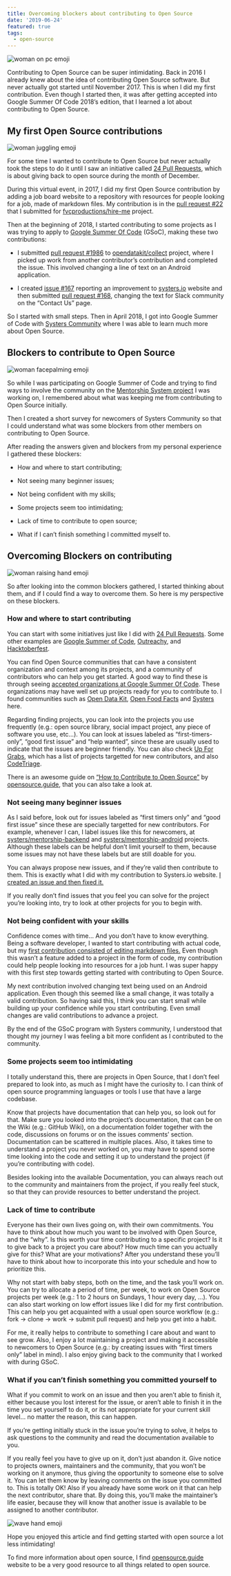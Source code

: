 ```yaml
---
title: Overcoming blockers about contributing to Open Source
date: '2019-06-24'
featured: true
tags:
  - open-source
---
```


![woman on pc emoji](/images/overcoming-blocks-technologist.png)

Contributing to Open Source can be super intimidating. Back in 2016 I already knew about the idea of contributing Open Source software. But never actually got started until November 2017. This is when I did my first contribution. Even though I started then, it was after getting accepted into Google Summer Of Code 2018’s edition, that I learned a lot about contributing to Open Source.

## My first Open Source contributions

![woman juggling emoji](/images/overcoming-blocks-juggle.png)

For some time I wanted to contribute to Open Source but never actually took the steps to do it until I saw an initiative called [24 Pull Requests](https://24pullrequests.com/), which is about giving back to open source during the month of December.

During this virtual event, in 2017, I did my first Open Source contribution by adding a job board website to a repository with resources for people looking for a job, made of markdown files. My contribution is in the [pull request #22](https://github.com/fvcproductions/hire-me/pull/9) that I submitted for [fvcproductions/hire-me](https://github.com/fvcproductions/hire-me) project.

Then at the beginning of 2018, I started contributing to some projects as I was trying to apply to [Google Summer Of Code](https://summerofcode.withgoogle.com/) (GSoC), making these two contributions:

* I submitted [pull request #1986](https://github.com/opendatakit/collect/pull/1986) to [opendatakit/collect](https://github.com/opendatakit/collect) project, where I picked up work from another contributor’s contribution and completed the issue. This involved changing a line of text on an Android application.

* I created [issue #167](https://github.com/systers/systers.github.io/issues/167) reporting an improvement to [systers.io](http://systers.io) website and then submitted [pull request #168](https://github.com/systers/systers.github.io/pull/168), changing the text for Slack community on the “Contact Us” page.

So I started with small steps. Then in April 2018, I got into Google Summer of Code with [Systers Community](https://github.com/systers) where I was able to learn much more about Open Source.

## Blockers to contribute to Open Source

![woman facepalming emoji](/images/overcoming-blocks-facepalm.png)

So while I was participating on Google Summer of Code and trying to find ways to involve the community on the [Mentorship System project](https://summerofcode.withgoogle.com/archive/2018/projects/6592097335377920/) I was working on, I remembered about what was keeping me from contributing to Open Source initially.

Then I created a short survey for newcomers of Systers Community so that I could understand what was some blockers from other members on contributing to Open Source.

After reading the answers given and blockers from my personal experience I gathered these blockers:

* How and where to start contributing;

* Not seeing many beginner issues;

* Not being confident with my skills;

* Some projects seem too intimidating;

* Lack of time to contribute to open source;

* What if I can’t finish something I committed myself to.

## Overcoming Blockers on contributing

![woman raising hand emoji](/images/overcoming-blocks-raise-hand.png)

So after looking into the common blockers gathered, I started thinking about them, and if I could find a way to overcome them. So here is my perspective on these blockers.

### How and where to start contributing

You can start with some initiatives just like I did with [24 Pull Requests](https://24pullrequests.com/). Some other examples are [Google Summer of Code](https://summerofcode.withgoogle.com/), [Outreachy](https://www.outreachy.org/), and [Hacktoberfest](https://hacktoberfest.digitalocean.com/).

You can find Open Source communities that can have a consistent organization and context among its projects, and a community of contributors who can help you get started. A good way to find these is through seeing [accepted organizations at Google Summer Of Code](https://summerofcode.withgoogle.com/organizations/). These organizations may have well set up projects ready for you to contribute to. I found communities such as [Open Data Kit](https://github.com/opendatakit/), [Open Food Facts](https://github.com/openfoodfacts) and [Systers](https://github.com/systers) here.

Regarding finding projects, you can look into the projects you use frequently (e.g.: open source library, social impact project, any piece of software you use, etc…). You can look at issues labeled as “first-timers-only”, “good first issue” and “help wanted”, since these are usually used to indicate that the issues are beginner friendly. You can also check [Up For Grabs](https://up-for-grabs.net), which has a list of projects targetted for new contributors, and also [CodeTriage](https://www.codetriage.com/).

There is an awesome guide on [“How to Contribute to Open Source”](https://opensource.guide/how-to-contribute/) by [opensource.guide](https://opensource.guide/), that you can also take a look at.

### Not seeing many beginner issues

As I said before, look out for issues labeled as “first timers only” and “good first issue” since these are specially targetted for new contributors. For example, whenever I can, I label issues like this for newcomers, at [systers/mentorship-backend](https://github.com/systers/mentorship-backend/issues?q=is%3Aissue+is%3Aopen+label%3A%22First+Timers+Only%22) and [systers/mentorship-android](https://github.com/systers/mentorship-android/issues?q=is%3Aissue+is%3Aopen+label%3A%22First+Timers+Only%22) projects. Although these labels can be helpful don’t limit yourself to them, because some issues may not have these labels but are still doable for you.

You can always propose new issues, and if they’re valid then contribute to them. This is exactly what I did with my contribution to Systers.io website. [I created an issue and then fixed it.](https://github.com/systers/systers.github.io/issues/167)

If you really don’t find issues that you feel you can solve for the project you’re looking into, try to look at other projects for you to begin with.

### Not being confident with your skills

Confidence comes with time… And you don’t have to know everything. Being a software developer, I wanted to start contributing with actual code, but my [first contribution consisted of editing markdown files.](https://github.com/fvcproductions/hire-me/pull/9) Even though this wasn’t a feature added to a project in the form of code, my contribution could help people looking into resources for a job hunt. I was super happy with this first step towards getting started with contributing to Open Source.

My next contribution involved changing text being used on an Android application. Even though this seemed like a small change, it was totally a valid contribution. So having said this, I think you can start small while building up your confidence while you start contributing. Even small changes are valid contributions to advance a project.

By the end of the GSoC program with Systers community, I understood that thought my journey I was feeling a bit more confident as I contributed to the community.

### Some projects seem too intimidating

I totally understand this, there are projects in Open Source, that I don’t feel prepared to look into, as much as I might have the curiosity to. I can think of open source programming languages or tools I use that have a large codebase.

Know that projects have documentation that can help you, so look out for that. Make sure you looked into the project’s documentation, that can be on the Wiki (e.g.: GitHub Wiki), on a documentation folder together with the code, discussions on forums or on the issues comments’ section. Documentation can be scattered in multiple places. Also, it takes time to understand a project you never worked on, you may have to spend some time looking into the code and setting it up to understand the project (if you’re contributing with code).

Besides looking into the available Documentation, you can always reach out to the community and maintainers from the project, if you really feel stuck, so that they can provide resources to better understand the project.

### Lack of time to contribute

Everyone has their own lives going on, with their own commitments. You have to think about how much you want to be involved with Open Source, and the “why”. Is this worth your time contributing to a specific project? Is it to give back to a project you care about? How much time can you actually give for this? What are your motivations? After you understand these you’ll have to think about how to incorporate this into your schedule and how to prioritize this.

Why not start with baby steps, both on the time, and the task you’ll work on. You can try to allocate a period of time, per week, to work on Open Source projects per week (e.g.: 1 to 2 hours on Sundays, 1 hour every day, …). You can also start working on low effort issues like I did for my first contribution. This can help you get acquainted with a usual open source workflow (e.g.: fork -> clone -> work -> submit pull request) and help you get into a habit.

For me, it really helps to contribute to something I care about and want to see grow. Also, I enjoy a lot maintaining a project and making it accessible to newcomers to Open Source (e.g.: by creating issues with “first timers only” label in mind). I also enjoy giving back to the community that I worked with during GSoC.

### What if you can’t finish something you committed yourself to

What if you commit to work on an issue and then you aren’t able to finish it, either because you lost interest for the issue, or aren’t able to finish it in the time you set yourself to do it, or its not appropriate for your current skill level… no matter the reason, this can happen.

If you’re getting initially stuck in the issue you’re trying to solve, it helps to ask questions to the community and read the documentation available to you.

If you really feel you have to give up on it, don’t just abandon it. Give notice to projects owners, maintainers and the community, that you won’t be working on it anymore, thus giving the opportunity to someone else to solve it. You can let them know by leaving comments on the issue you committed to. This is totally OK! Also if you already have some work on it that can help the next contributor, share that. By doing this, you’ll make the maintainer’s life easier, because they will know that another issue is available to be assigned to another contributor.

![wave hand emoji](/images/overcoming-blocks-wave.png)

Hope you enjoyed this article and find getting started with open source a lot less intimidating!

To find more information about open source, I find [opensource.guide](https://opensource.guide/) website to be a very good resource to all things related to open source.
